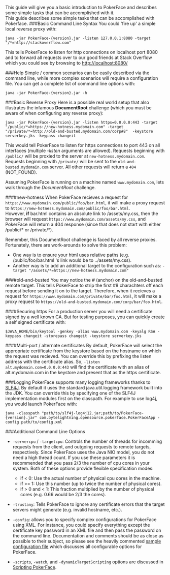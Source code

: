 This guide will give you a basic introduction to PokerFace and describes some simple tasks that can be accomplished with it.  
This guide describes some simple tasks that can be accomplished with Pokerface.
###Basic Command Line Syntax
You could 'fire up' a simple local reverse proxy with:

```
java -jar PokerFace-{version}.jar -listen 127.0.0.1:8080 -target "/*=http://stackoverflow.com"
```

This tells PokerFace to listen for http connections on localhost port 8080 and to forward all requests over to our good friends at Stack Overflow which you could see by browsing to [http://localhost:8080/](http://localhost:8080/)

###Help
Simple / common scenarios can be easily described via the command line, while more complex scenarios will require a configuration file.  You can get a complete list of command line options with:

```
java -jar PokerFace-{version}.jar -h
```

###Basic Reverse Proxy
Here is a possible real world setup that also illustrates the infamous **DocumentRoot** challenge (which you must be aware of when configuring any reverse proxy):

```
java -jar PokerFace-{version}.jar -listen https=0.0.0.0:443 -target "/public/*=https://new-hotness.mydomain.com" -target "/private/*=http://old-and-busted.mydomain.com/corp#8"  -keystore serverkey.jks -keypass changeit
```

This would tell PokerFace to listen for https connections to port 443 on all interfaces (multiple *-listen* arguments are allowed). 
Requests beginning with `/public/` will be proxied to the server at `new-hotness.mydomain.com`. 
Requests beginning with `/private/` will be sent to the `old-and-busted.mydomain.com` server.
All other requests will return a `404` (NOT_FOUND).

Assuming PokerFace is running on a machine named `www.mydomain.com`, lets walk through the *DocumentRoot* challenge.

####new-hotness
When PokerFace recieves a request for `https://www.mydomain.com/public/foo/bar.html`, it will make a proxy request to `https://new-hotness.mydomain.com/public/foo/bar.html`.  
However, **if** bar.html contains an absolute link to /assets/my.css, then the browser will request `https://www.mydomain.com/assets/my.css`, and PokerFace will return a 404 response (since that does not start with either /public/* or /private/*).

Remember, this DocumentRoot challenge is faced by all reverse proxies. Fortunately, there are work-arounds to solve this problem:

* One way is to ensure your html uses relative paths (e.g. /public/foo/bar.html 's link would be to ../assets/my.css).
* Another way is to add an additional target to the configuration such as:
` -target "/assets/*=https://new-hotness.mydomain.com" `

####old-and-busted
You may notice the # (anchor) on the old-and-busted remote target.  This tells PokerFace to strip the first #8 charachters off each request before sending it on to the target.  Therefore, when it recieves a request for `https://www.mydomain.com/private/bar/foo.html`, it will make a proxy request to `https://old-and-busted.mydomain.com/corp/bar/foo.html`.

####Securing https
For a production server you will need a certificate signed by a well known CA.  But for testing purposes, you can quickly create a self signed certificate with:

```
$JAVA_HOME/bin/keytool -genkey -alias www.mydomain.com -keyalg RSA -keypass changeit -storepass changeit -keystore serverkey.jks
```

####Multi-port / alternate certificates
By default, PokerFace will select the appropriate certificate from the keystore based on the hostname on which the request was recieved.  You can override this by prefixing the listen address with the certificate alias.  So, `-listen alt.mydomain.com=0.0.0.0:443`  will find the certificate with an alias of alt.mydomain.com in the keystore and present that as the https certificate.

###Logging
PokerFace supports many logging frameworks thanks to [SLF4J](http://www.slf4j.org).  By default it uses the standard java.util.logging framework built into the JDK.  You can override this by specifying one of the SLF4J implementation modules first on the classpath.  For example to use log4j, you would launch PokerFace with:

```
java -classpath "path/to/slf4j-log4j12.jar;path/to/PokerFace-{version}.jar" com.bytelightning.opensource.pokerface.PokerFaceApp -config path/to/config.xml
```


###Additional Command Line Options

* `-servercpu` / `-targetcpu`: Controls the number of threads for incomming requests from the client, and outgoing requests to remote targets, respectively.  Since PokerFace uses the Java NIO model, you do not need a high thread count.  If you use these parameters it is recommended that you pass 2/3 the number of cpu cores in your system.  Both of these options provide flexible specification modes:

	* if < 0: Use the actual number of physical cpu cores in the machine.
	* if >=  1:  Use this number (up to twice the number of physical cores).
	* if > 0 and < 1: This fraction multiplied by the number of physical cores (e.g. 0.66 would be 2/3 the cores).
* `-trustany`: Tells PokerFace to ignore any certificate errors that the target servers might generate (e.g. invalid hostname, etc.).
* `-config`: allows you to specify complex configurations for PokerFace using XML. For instance, you could specify everything except the certificate key password in an XML file and then pass the password on the command line.  Documentation and comments should be as close as possible to their subject, so please see the heavily commented [sample configuration file](https://raw.githubusercontent.com/pcafstockf/PokerFace/master/Samples/SampleConfig.xml) which discusses all configurable options for PokerFace.
* `-scripts`, `-watch`, and `-dynamicTargetScripting` options are discussed in [Scripting PokerFace](http://pcafstockf.github.io/PokerFace/scripting.html).
